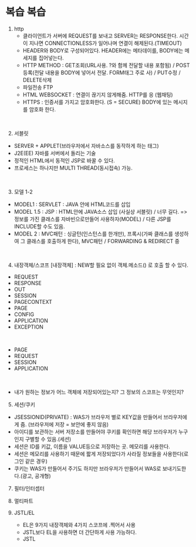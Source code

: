 # 복습 복습
1. http
   - 클라이언트가 서버에 REQUEST를 보내고 SERVER는 RESPONSE한다. 시간이 지나면 CONNECTIONLESS가 일어나며 연결이 해제된다.(TIMEOUT)
   - HEADER와 BODY로 구성되어있다. HEADER에는 메타데이를, BODY에는 메세지를 집어넣는다.
   - HTTP METHOD : GET조회(URL사용. ?와 함께 전달할 내용 포함됨) / POST등록(전달 내용을 BODY에 넣어서 전달. FORM태그 주로 사) / PUT수정 / DELETE삭제
   - 파일전송 FTP
   - HTML WEBSOCKET : 연결이 끊기지 않게해줌. HTTP를 응 (웹채팅)
   - HTTPS : 인증서를 가지고 암호화한다. (S = SECURE) BODY에 있는 메시지를 암호화 한다.

<BR>

2. 서블릿
  - SERVER + APPLET(브라우저에서 자바소스를 동작하게 하는 태그)
  - J2E(EE) 자바를 서버에서 돌리는 기술
  - 정적인 HTML에서 동적인 JSP로 바꿀 수 있다.
  - 프로세스는 하나지만 MULTI THREAD(동시접속) 가능.

<BR>

3. 모델 1-2
  - MODEL1 : SERVLET : JAVA 안에 HTML코드를 삽입
  - MODEL 1.5 : JSP : HTML안에 JAVA소스 삽입 (사실상 서블릿) / 너무 길다. => 정보를 가진 클래스를 자바빈으로만들어 사용하자(MODEL) / 다른 JSP를 INCLUDE할 수도 있음.
  - MODEL 2 : MVC패턴 : 싱글턴(인스턴스를 한개만), 프록시(가짜 클래스를 생성하여 그 클래스를 호출하게 한다), MVC패턴 / FORWARDING & REDIRECT 중

<BR>

4. 내장객체/스코프
[내장객체] : NEW할 필요 없이 객체.메소드() 로 호출 할 수 있다.
  - REQUEST
  - RESPONSE
  - OUT
  - SESSION
  - PAGECONTEXT
  - PAGE
  - CONFIG
  - APPLICATION
  - EXCEPTION

<BR>

  - PAGE
  - REQUEST
  - SESSION
  - APPLICATION

<BR>

- 내가 원하는 정보가 어느 객체에 저장되어있는지? 그 정보의 스코프는 무엇인지?

5. 세션/쿠키
  - JSESSIONID(PRIVATE) : WAS가 브라우저 별로 KEY값을 만들어서 브라우저에게 줌. (브라우저에 저장 = 보안에 좋지 않음)
  - 아이디를 보관하는 서버 저장소를 만들어야 쿠키를 확인하면 해당 브라우저가 누구인지 구별할 수 있음.(세션)
  - 세션은 ID를 키값, 이름을 VALUE등으로 저장하는 곳. 메모리를 사용한다.
  - 세션은 메모리를 사용하기 때문에 짧게 저장되었다가 사라질 정보들을 사용한다(로그인 같은 경우)
  - 쿠키는 WAS가 만들어서 주기도 하지만 브라우저가 만들어서 WAS로 보내기도한다.(광고, 공개형)

7. 필터/인터셉터

8. 멀티파트

9. JSTL/EL
    - EL은 9가지 내장객체와 4가지 스코프에 .찍어서 사용
    - JSTL보다 EL을 사용하면 더 간단하게 사용 가능하다.
    - JSTL
